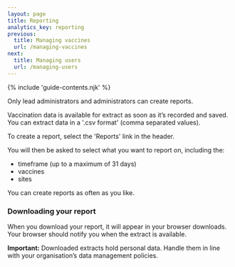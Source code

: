 ```yaml
---
layout: page
title: Reporting
analytics_key: reporting
previous:
  title: Managing vaccines
  url: /managing-vaccines
next:
  title: Managing users
  url: /managing-users
---
```


{% include 'guide-contents.njk' %}

Only lead administrators and administrators can create reports.

Vaccination data is available for extract as soon as it’s recorded and saved. You can extract data in a '.csv format' (comma separated values). 

To create a report, select the 'Reports' link in the header. 

You will then be asked to select what you want to report on, including the:

* timeframe (up to a maximum of 31 days) 
* vaccines 
* sites 

You can create reports as often as you like.

### Downloading your report

When you download your report, it will appear in your browser downloads. Your browser should notify you when the extract is available.

**Important:** Downloaded extracts hold personal data. Handle them in line with your organisation’s data management policies.
